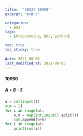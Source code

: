```yaml
---
title:  "[BOJ] 10950"
excerpt: "A+B-3"

categories:
  - BOJ
tags:
  - [Programming, BOJ, python]

toc: true
toc_sticky: true
 
date: 2021-08-05
last_modified_at: 2021-08-05
---
```


#### 10950
##### A + B - 3

```python
a = int(input())
sum = []
for i in range(a):
    n,m = map(int,input().split())
    sum.append(n+m)
for i in range(a):
    print(sum[i])
```
